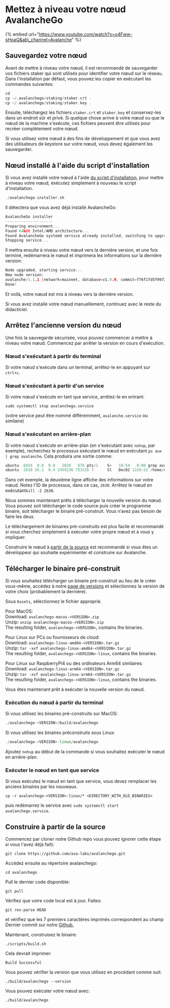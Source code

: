 # Mettez à niveau votre nœud AvalancheGo

{% embed url="https://www.youtube.com/watch?v=o4Fww-sHoaQ&ab\_channel=Avalanche" %}

## Sauvegardez votre nœud

Avant de mettre à niveau votre nœud, il est recommandé de sauvegarder vos fichiers staker qui sont utilisés pour identifier votre nœud sur le réseau. Dans l'installation par défaut, vous pouvez les copier en exécutant les commandes suivantes:

```cpp
cd
cp ~/.avalanchego/staking/staker.crt .
cp ~/.avalanchego/staking/staker.key .
```

Ensuite, téléchargez les fichiers `staker.crt` et `staker.key` et conservez-les dans un endroit sûr et privé. Si quelque chose arrive à votre nœud ou que le nœud de la machine s'exécute, ces fichiers peuvent être utilisés pour recréer complètement votre nœud.

Si vous utilisez votre nœud à des fins de développement et que vous avez des utilisateurs de keystore sur votre nœud, vous devez également les sauvegarder.

## Nœud installé à l'aide du script d'installation

Si vous avez installé votre nœud à l'aide [du script d'installation](executer-un-noeud-avalanche-sous-linux-a-laide-du-script-dinstallation.md), pour mettre à niveau votre nœud, exécutez simplement à nouveau le script d'installation.

```cpp
./avalanchego-installer.sh
```

Il détectera que vous avez déjà installé AvalancheGo:

```cpp
AvalancheGo installer
---------------------
Preparing environment...
Found 64bit Intel/AMD architecture...
Found AvalancheGo systemd service already installed, switching to upgrade mode.
Stopping service...
```

Il mettra ensuite à niveau votre nœud vers la dernière version, et une fois terminé, redémarrera le nœud et imprimera les informations sur la dernière version:

```cpp
Node upgraded, starting service...
New node version:
avalanche/1.1.1 [network=mainnet, database=v1.0.0, commit=f76f1fd5f99736cf468413bbac158d6626f712d2]
Done!
```

Et voilà, votre nœud est mis à niveau vers la dernière version.

Si vous avez installé votre nœud manuellement, continuez avec le reste du didacticiel.

## Arrêtez l'ancienne version du nœud

Une fois la sauvegarde sécurisée, vous pouvez commencer à mettre à niveau votre nœud. Commencez par arrêter la version en cours d'exécution.

### Nœud s'exécutant à partir du terminal

Si votre nœud s'exécute dans un terminal, arrêtez-le en appuyant sur `ctrl+c`.

### Nœud s'exécutant à partir d'un service

Si votre nœud s'exécute en tant que service, arrêtez-le en entrant:

`sudo systemctl stop avalanchego.service`

\(votre service peut être nommé différemment, `avalanche.service` ou similaire\)

### Nœud s'exécutant en arrière-plan

Si votre nœud s'exécute en arrière-plan \(en s'exécutant avec `nohup`, par exemple\), recherchez le processus exécutant le nœud en exécutant `ps aux | grep avalanche`. Cela produira une sortie comme:

```cpp
ubuntu  6834  0.0  0.0   2828   676 pts/1    S+   19:54   0:00 grep avalanche
ubuntu  2630 26.1  9.4 2459236 753316 ?      Sl   Dec02 1220:52 /home/ubuntu/build/avalanchego
```

Dans cet exemple, la deuxième ligne affiche des informations sur votre nœud. Notez l'ID de processus, dans ce cas, `2630`. Arrêtez le nœud en exécutant`kill -2 2630`.

Nous sommes maintenant prêts à télécharger la nouvelle version du nœud. Vous pouvez soit télécharger le code source puis créer le programme binaire, soit télécharger le binaire pré-construit. Vous n’avez pas besoin de faire les deux.

Le téléchargement de binaires pré-construits est plus facile et recommandé si vous cherchez simplement à exécuter votre propre nœud et à vous y impliquer.

Construire le nœud à [partir de la source](mettez-a-niveau-votre-noeud-avalanchego.md#construire-a-partir-de-la-source) est recommandé si vous êtes un développeur qui souhaite expérimenter et construire sur Avalanche.

## Télécharger le binaire pré-construit

Si vous souhaitez télécharger un binaire pré-construit au lieu de le créer vous-même, accédez à notre [page de versions](https://github.com/ava-labs/avalanchego/releases) et sélectionnez la version de votre choix \(probablement la dernière\).

Sous `Assets`, sélectionnez le fichier approprié.

Pour MacOS:  
Download: `avalanchego-macos-<VERSION>.zip`  
Unzip: `unzip avalanchego-macos-<VERSION>.zip`  
The resulting folder, `avalanchego-<VERSION>`, contains the binaries.

Pour Linux sur PCs ou fournisseurs de cloud:  
Download: `avalanchego-linux-amd64-<VERSION>.tar.gz`  
Unzip: `tar -xvf avalanchego-linux-amd64-<VERSION>.tar.gz`  
The resulting folder, `avalanchego-<VERSION>-linux`, contains the binaries.

Pour Linux sur RaspberryPi4 ou des ordinateurs Arm64 similaires:  
Download: `avalanchego-linux-arm64-<VERSION>.tar.gz`  
Unzip: `tar -xvf avalanchego-linux-arm64-<VERSION>.tar.gz`  
The resulting folder, `avalanchego-<VERSION>-linux`, contains the binaries.

Vous êtes maintenant prêt à exécuter la nouvelle version du nœud.

### Exécution du nœud à partir du terminal

Si vous utilisez les binaires pré-construits sur MacOS:

```cpp
./avalanchego-<VERSION>/build/avalanchego
```

Si vous utilisez les binaires préconstruits sous Linux:

```cpp
./avalanchego-<VERSION>-linux/avalanchego
```

Ajoutez `nohup` au début de la commande si vous souhaitez exécuter le nœud en arrière-plan.

### Exécuter le nœud en tant que service

Si vous exécutez le nœud en tant que service, vous devez remplacer les anciens binaires par les nouveaux.

`cp -r avalanchego-<VERSION>-linux/* <DIRECTORY_WITH_OLD_BINARIES>`

puis redémarrez le service avec `sudo systemctl start avalanchego.service`.

## Construire à partir de la **source**

Commencez par cloner notre Github repo vous pouvez ignorer cette étape si vous l'avez déjà fait\):

```text
git clone https://github.com/ava-labs/avalanchego.git
```

Accédez ensuite au répertoire avalanchego:

```text
cd avalanchego
```

Pull le dernier code disponible:

```text
git pull
```

Vérifiez que votre code local est à jour. Faites:

```text
git rev-parse HEAD
```

et vérifiez que les 7 premiers caractères imprimés correspondent au champ Dernier commit sur notre [Github.](https://github.com/ava-labs/avalanchego)

Maintenant, construisez le binaire:

```text
./scripts/build.sh
```

Cela devrait imprimer:

```text
Build Successful
```

Vous pouvez vérifier la version que vous utilisez en procédant comme suit:

```text
./build/avalanchego --version
```

Vous pouvez exécuter votre nœud avec:

```text
./build/avalanchego
```

